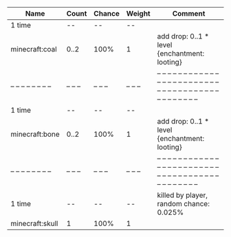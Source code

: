 | Name            | Count | Chance | Weight | Comment                                                                                  |
| --------------- | ----- | ------ | ------ | ---------------------------------------------------------------------------------------- |
| 1 time          |    -- |     -- |     -- |                                                                                          |
| minecraft:coal  |  0..2 |   100% |      1 | add drop: 0..1 * level {enchantment: looting}                                            |
| – – – – – – – – | – – – | – – –  | – – –  | – – – – – – – – – – – – – – – – – – – – – – – – – – – – – – – – – – – – – – – – – – – –  |
| 1 time          |    -- |     -- |     -- |                                                                                          |
| minecraft:bone  |  0..2 |   100% |      1 | add drop: 0..1 * level {enchantment: looting}                                            |
| – – – – – – – – | – – – | – – –  | – – –  | – – – – – – – – – – – – – – – – – – – – – – – – – – – – – – – – – – – – – – – – – – – –  |
| 1 time          |    -- |     -- |     -- | killed by player, random chance: 0.025%|{enchantment: looting}: 0.035% + 0.01%*(level-1) |
| minecraft:skull |     1 |   100% |      1 |                                                                                          |